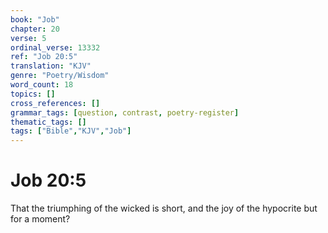 ```yaml
---
book: "Job"
chapter: 20
verse: 5
ordinal_verse: 13332
ref: "Job 20:5"
translation: "KJV"
genre: "Poetry/Wisdom"
word_count: 18
topics: []
cross_references: []
grammar_tags: [question, contrast, poetry-register]
thematic_tags: []
tags: ["Bible","KJV","Job"]
---
```


# Job 20:5

That the triumphing of the wicked is short, and the joy of the hypocrite but for a moment?

